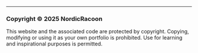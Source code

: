 ---
### Copyright © 2025 NordicRacoon
This website and the associated code are protected by copyright.
Copying, modifying or using it as your own portfolio is prohibited.
Use for learning and inspirational purposes is permitted.
